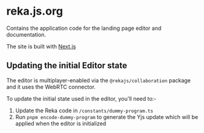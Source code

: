 # reka.js.org

Contains the application code for the landing page editor and documentation.

The site is built with [Next.js](https://nextjs.org)

## Updating the initial Editor state

The editor is multiplayer-enabled via the `@rekajs/collaboration` package and it uses the WebRTC connector.

To update the initial state used in the editor, you'll need to:-

1. Update the Reka code in `/constants/dummy-program.ts`
2. Run `pnpm encode-dummy-program` to generate the Yjs update which will be applied when the editor is initialized
